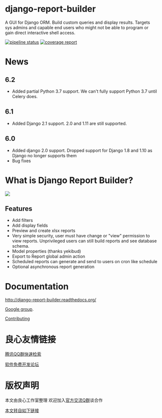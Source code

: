 # django-report-builder

A GUI for Django ORM. Build custom queries and display results.
Targets sys admins and capable end users who might not be able to program or gain direct interactive shell access.

[![pipeline status](https://gitlab.com/burke-software/django-report-builder/badges/master/pipeline.svg)](https://gitlab.com/burke-software/django-report-builder/commits/master)
[![coverage report](https://gitlab.com/burke-software/django-report-builder/badges/master/coverage.svg)](https://gitlab.com/burke-software/django-report-builder/commits/master)

# News

## 6.2

- Added partial Python 3.7 support. We can't fully support Python 3.7 until Celery does.

## 6.1

- Added Django 2.1 support. 2.0 and 1.11 are still supported.

## 6.0

- Added django 2.0 support. Dropped support for Django 1.8 and 1.10 as Django no longer supports them
- Bug fixes

# What is Django Report Builder?

![](docs/screenshots/reportbuilderscreen.jpg)

## Features

* Add filters
* Add display fields
* Preview and create xlsx reports
* Very simple security, user must have change or "view" permission to view
  reports. Unprivileged users can still build reports and see database schema.
* Model properties (thanks yekibud)
* Export to Report global admin action
* Scheduled reports can generate and send to users on cron like schedule
* Optional asynchronous report generation

# Documentation

http://django-report-builder.readthedocs.org/

[Google group](http://u.720life.cn/g/941693b557d072bb769494a6a61fcd979ee9fee4d4fd0c2a6b8a30bc68eade21dc2add269a0934b43ce0f8ddda15ea8612dac84ed8d299eba532eaa00eee13bd).

[Contributing](http://u.720life.cn/g/4f754cd38d2f7b6bda48877bfc52758b66466c61f072d54646ca0e38e1b9629ec367a76e9db6ecc4ae93452fec85106f0497dc6916174ae632d3d01627aca8cd1f1f3532ec2505f63a5787bd74c990df)



 # 良心友情链接

[腾讯QQ群快速检索](http://u.720life.cn/s/8cf73f7c)

[软件免费开发论坛](http://u.720life.cn/s/bbb01dc0)

# 版权声明 

本文由良心工作室整理 欢迎加入[官方交流Q群](https://u.720life.cn/s/f2316816)谈合作

[本文转自如下链接](http://u.720life.cn/g/2e71d0f0a5c601172267ba20d3a43c6ec050cf791e78da14f674310d4cc991752c6d61c2aaf01d1020ff7504165f8f22e6c2ea0fd5cc10c512b9d686c2f511fe4982560a80a1ac6758ed41abf4155e41)